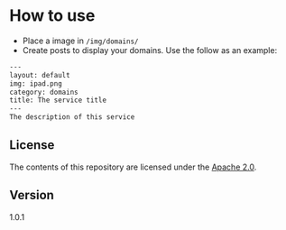 # How to use
 - Place a image in `/img/domains/`
 - Create posts to display your domains. Use the follow as an example:

```txt
---
layout: default
img: ipad.png
category: domains
title: The service title
---
The description of this service
```

## License
The contents of this repository are licensed under the [Apache
2.0](http://www.apache.org/licenses/LICENSE-2.0.html).

## Version
1.0.1
